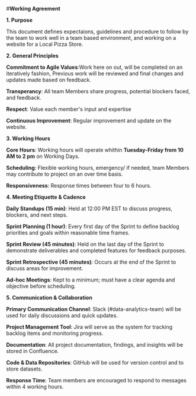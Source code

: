 #**Working Agreement**

**1. Purpose**

This document defines expectaions, guidelines and procedure to follow by the team to work well in a team based environment, and working on a website for a Local Pizza Store.



**2. General Principles**

  **Commitment to Agile Values**:Work here on out, will be completed on an iteratively fashion, Previous work will be reviewed and final changes and updates made based on          feedback.
  
  **Transperancy**: All team Members share progress, potential blockers faced, and feedback.
  
  **Respect**: Value each member's input and expertise
  
  **Continuous Improvement**: Regular improvement and update on the website.



**3. Working Hours**

**Core Hours**: Working hours will operate whithin **Tuesday-Friday from 10 AM to 2 pm** on Working Days.

**Scheduling**: Flexible working hours, emergency/ if needed, team Members may contribute to project on an over time basis.

**Responsiveness**: Response times between four to 6 hours.



**4. Meeting Etiquette & Cadence**

**Daily Standups (15 min)**: Held at 12:00 PM EST to discuss progress, blockers, and next steps.

**Sprint Planning (1 hour)**: Every first day of the Sprint to define backlog priorities and goals within reasonable time frames.

**Sprint Review (45 minutes)**: Held on the last day of the Sprint to demonstrate deliverables and completed features for feedback purposes.

**Sprint Retrospective (45 minutes)**: Occurs at the end of the Sprint to discuss areas for improvement.

**Ad-hoc Meetings**: Kept to a minimum; must have a clear agenda and objective before scheduling.



**5. Communication & Collaboration**

**Primary Communication Channel**: Slack (#data-analytics-team) will be used for daily discussions and quick updates.

**Project Management Tool**: Jira will serve as the system for tracking backlog items and monitoring progress.

**Documentation**: All project documentation, findings, and insights will be stored in Confluence.

**Code & Data Repositories**: GitHub will be used for version control and to store datasets.

**Response Time**: Team members are encouraged to respond to messages within 4 working hours.

